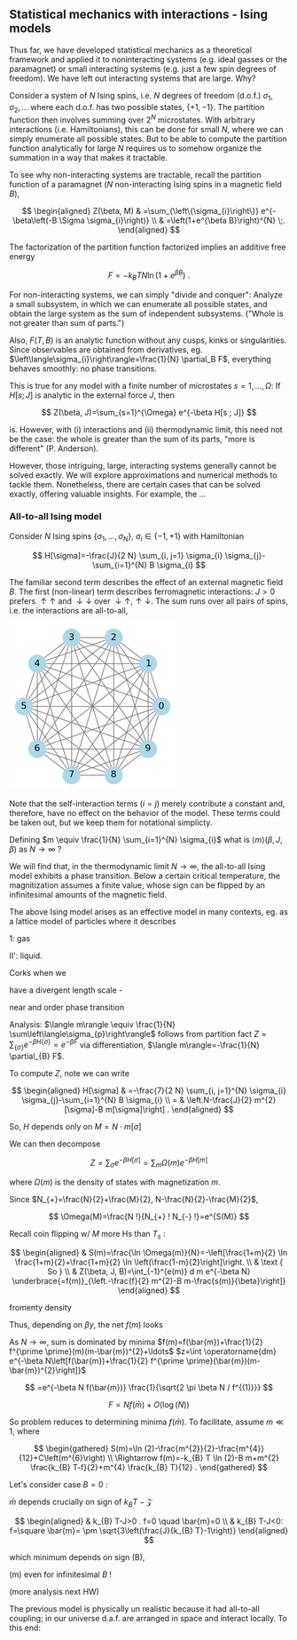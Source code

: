 ## Statistical mechanics with interactions - Ising models 

Thus far, we have developed statistical mechanics as a theoretical framework and applied it to noninteracting systems (e.g. ideal gasses or the paramagnet) or small interacting systems (e.g. just a few spin degrees of freedom). We have left out interacting systems that are large. Why? 

Consider a system of $N$ Ising spins, i.e. $N$ degrees of freedom (d.o.f.) ${\sigma_1, \sigma_2, \dots}$ where each d.o.f. has two possible states, $\{+1,-1\}$. The partition function then involves summing over $2^N$ microstates. With arbitrary interactions (i.e. Hamiltonians), this can be done for small $N$, where we can simply enumerate all possible states. But to be able to compute the partition function analytically for large $N$ requires us to somehow organize the summation in a way that makes it tractable. 

To see why non-interacting systems are tractable, recall the partition function of a paramagnet ($N$ non-interacting Ising spins in a magnetic field $B$),

$$
\begin{aligned}
Z(\beta, M) & =\sum_{\left\{\sigma_{i}\right\}} e^{-\beta\left(-B \Sigma \sigma_{i}\right)} \\
& =\left(1+e^{\beta B}\right)^{N} \;.
\end{aligned}
$$

The factorization of the partition function factorized implies an additive free energy

$$
F=-k_{B} T N \ln \left(1+e^{\beta B}\right) \;.
$$

For non-interacting systems, we can simply "divide and conquer": Analyze a small subsystem, in which we can enumerate all possible states, and obtain the large system as the sum of independent subsystems. ("Whole is not greater than sum of parts.")


Also, $F(T, B)$ is an analytic function without any cusps, kinks or singularities. Since observables are obtained from derivatives, eg. $\left\langle\sigma_{i}\right\rangle=\frac{1}{N} \partial_B F$, everything behaves smoothly: no phase transitions.

This is true for any model with a finite number of microstates $s=1,\dots, \Omega$: If $H[s ; J]$ is analytic in the external force $J$, then 

$$
Z(\beta, J)=\sum_{s=1}^{\Omega} e^{-\beta H[s ; J]}
$$

is. However, with (i) interactions and (ii) thermodynamic limit, this need not be the case: the whole is greater than the sum of its parts, "more is different" (P. Anderson).

However, those intriguing, large, interacting systems generally cannot be solved exactly. We will explore approximations and numerical methods to tackle them. Nonetheless, there are certain cases that can be solved exactly, offering valuable insights. For example, the ...


### All-to-all Ising model

Consider $N$ Ising spins $\left\{\sigma_{1}, \ldots, \sigma_{N}\right\}$, $\sigma_{i} \in\{-1,+1\}$ with Hamiltonian

$$
H[\sigma]=-\frac{J}{2 N} \sum_{i, j=1} \sigma_{i} \sigma_{j}-\sum_{i=1}^{N} B \sigma_{i}
$$

The familiar second term describes the effect of an external magnetic field $B$. The first (non-linear) term describes ferromagnetic interactions: $J>0$ prefers $\uparrow \uparrow$ and $\downarrow \downarrow$ over $\downarrow \uparrow, \uparrow \downarrow$. The sum runs over all pairs of spins, i.e. the interactions are all-to-all,

![all-to-all](figures/all-to-all.png)


Note that the self-interaction terms ($i=j$) merely contribute a constant and, therefore, have no effect on the behavior of the model. These terms could be taken out, but we keep them for notational simplicty. 

Defining $m \equiv \frac{1}{N} \sum_{i=1}^{N} \sigma_{i}$ what is $\langle m\rangle(\beta, J, \beta)$ as $N \longrightarrow \infty$ ?

We will find that, in the thermodynamic limit $N\to \infty$, the all-to-all Ising model exhibits a phase transition. Below a certain critical temperature, the magnitization assumes a finite value, whose sign can be flipped by an infinitesimal amounts of the magnetic field.

The above Ising model arises as an effective model in many contexts, eg. as a lattice model of particles where it describes 

1: gas

II': liquid.

Corks when we

have a divergent length scale -

near and order phase transition

Analysis: $\langle m\rangle \equiv \frac{1}{N} \sum\left\langle\sigma_{p}\right\rangle$ follows from partition fact $Z=\sum_{\{\sigma\}} e^{-\beta H\{\sigma\}}=e^{-\beta F}$ via differentiation, $\langle m\rangle=-\frac{1}{N} \partial_{B} F$.

To compute $Z$, note we can write

$$
\begin{aligned}
H[\sigma] & =-\frac{7}{2 N} \sum_{i, j=1}^{N} \sigma_{i} \sigma_{j}-\sum_{i=1}^{N} B \sigma_{i} \\
= & \left.N-\frac{J}{2} m^{2}[\sigma]-B m[\sigma]\right] .
\end{aligned}
$$

So, $H$ depends only on $M=N \cdot m[\sigma]$

We can then decompose

$$
Z=\sum_{\sigma} e^{-\beta H[\sigma]}=\sum_{m} \Omega(m) e^{-\beta H[m]}
$$

where $\Omega(m)$ is the density of states with magnetization $m$.

Since $N_{+}=\frac{N}{2}+\frac{M}{2}, N-\frac{N}{2}-\frac{M}{2}$,

$$
\Omega(M)=\frac{N !}{N_{+} ! N_{-} !}=e^{S(M)}
$$

Recall coin flipping w/ $M$ more Hs than $T_{s}$ :

$$
\begin{aligned}
& S(m)=\frac{\ln \Omega(m)}{N}=-\left[\frac{1+m}{2} \ln \frac{1+m}{2}+\frac{1+m}{2} \ln \left(\frac{1-m}{2}\right]\right. \\
& \text { So } \\
& Z(\beta, J, B)=\int_{-1}^{e(m)} d m e^{-\beta N} \underbrace{=f(m)}_{\left.-\frac{f}{2} m^{2}-B m-\frac{s(m)}{\beta}\right]}
\end{aligned}
$$

fromenty density

Thus, depending on $\beta y$, the net $f(m)$ looks


As $N \rightarrow \infty$, sum is dominated by minima $f(m)=f(\bar{m})+\frac{1}{2} f^{\prime \prime}(m)(m-\bar{m})^{2}+\ldots$ $z=\int \operatorname{dm} e^{-\beta N\left[f(\bar{m})+\frac{1}{2} f^{\prime \prime}(\bar{m})(m-\bar{m})^{2}\right]}$

$$
=e^{-\beta N f(\bar{m})} \frac{1}{\sqrt{2 \pi \beta N / f^{(1)}}}
$$

$$
F=N f(\bar{m})+O(\log (N))
$$

So problem reduces to determining minima $f(\bar{m})$. To facilitate, assume $m \ll 1$, where

$$
\begin{gathered}
S(m)=\ln (2)-\frac{m^{2}}{2}-\frac{m^{4}}{12}+C\left(m^{6}\right) \\
\Rightarrow f(m)=-k_{B} T \ln (2)-B m+m^{2} \frac{k_{B} T-f}{2}+m^{4} \frac{k_{B} T}{12} .
\end{gathered}
$$

Let's consider case $B=0$ :

$\bar{m}$ depends crucially on sign of $k_{B} T-\mathcal{Z}$

$$
\begin{aligned}
& k_{B} T-J>0 . f=0 \quad \bar{m}=0 \\
& k_{B} T-J<0: f=\square \bar{m}= \pm \sqrt{3\left(\frac{J}{k_{B} T}-1\right)}
\end{aligned}
$$

which minimum depends on sign (B),

(m) even for infinitesimal $B$ !

(more analysis next HW)

The previous model is physically un realistic because it had all-to-all coupling; in our universe d.a.f. are arranged in space and interact locally. To this end:



